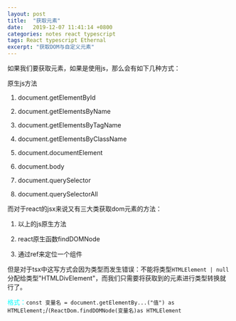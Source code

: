 ```yaml
---
layout: post
title:  "获取元素"
date:   2019-12-07 11:41:14 +0800
categories: notes react typescript
tags: React typescript Ethernal
excerpt: "获取DOM与自定义元素"
---
```


如果我们要获取元素，如果是使用js，那么会有如下几种方式：

原生js方法

1. document.getElementById

2. document.getElementsByName

3. document.getElementsByTagName

4. document.getElementsByClassName

5. document.documentElement

6. document.body

7. document.querySelector

8. document.querySelectorAll

而对于react的jsx来说又有三大类获取dom元素的方法：

1. 以上的js原生方法

2. react原生函数findDOMNode

3. 通过ref来定位一个组件

但是对于tsx中这写方式会因为类型而发生错误：不能将类型`HTMLElement | null`分配给类型"HTMLDivElement"，而我们只需要将获取到的元素进行类型转换就行了。

<span style="color:aqua">格式：</span>`const 变量名 = document.getElementBy...("值") as HTMLElement;`/`(ReactDom.findDOMNode(变量名)as HTMLElement`
